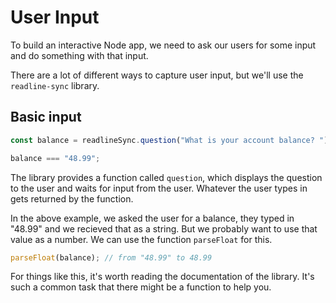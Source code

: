 # User Input

To build an interactive Node app, we need to ask our users for some input and do something with that input.

There are a lot of different ways to capture user input, but we'll use the `readline-sync` library.

## Basic input

```javascript
const balance = readlineSync.question("What is your account balance? ");

balance === "48.99";
```

The library provides a function called `question`, which displays the question to the user and waits for input from the user. Whatever the user types in gets returned by the function.

In the above example, we asked the user for a balance, they typed in "48.99" and we recieved that as a string. But we probably want to use that value as a number. We can use the function `parseFloat` for this.

```javascript
parseFloat(balance); // from "48.99" to 48.99
```

For things like this, it's worth reading the documentation of the library. It's such a common task that there might be a function to help you.
